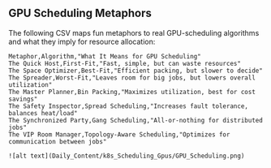## GPU Scheduling Metaphors

The following CSV maps fun metaphors to real GPU-scheduling algorithms and what they imply for resource allocation:

```csv
Metaphor,Algorithm,"What It Means for GPU Scheduling"
The Quick Host,First-Fit,"Fast, simple, but can waste resources"
The Space Optimizer,Best-Fit,"Efficient packing, but slower to decide"
The Spreader,Worst-Fit,"Leaves room for big jobs, but lowers overall utilization"
The Master Planner,Bin Packing,"Maximizes utilization, best for cost savings"
The Safety Inspector,Spread Scheduling,"Increases fault tolerance, balances heat/load"
The Synchronized Party,Gang Scheduling,"All-or-nothing for distributed jobs"
The VIP Room Manager,Topology-Aware Scheduling,"Optimizes for communication between jobs"

![alt text](Daily_Content/k8s_Scheduling_Gpus/GPU_Scheduling.png)